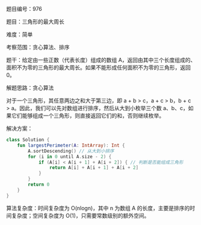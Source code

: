题目编号：976

题目：三角形的最大周长

难度：简单

考察范围：贪心算法、排序

题干：给定由一些正数（代表长度）组成的数组 A，返回由其中三个长度组成的、面积不为零的三角形的最大周长。如果不能形成任何面积不为零的三角形，返回 0。

解题思路：贪心算法

对于一个三角形，其任意两边之和大于第三边，即 a + b > c，a + c > b，b + c > a。因此，我们可以先对数组进行排序，然后从大到小枚举三个数 a、b、c，如果它们能够组成一个三角形，则直接返回它们的和，否则继续枚举。

解决方案：

```kotlin
class Solution {
    fun largestPerimeter(A: IntArray): Int {
        A.sortDescending() // 从大到小排序
        for (i in 0 until A.size - 2) {
            if (A[i] < A[i + 1] + A[i + 2]) { // 判断是否能组成三角形
                return A[i] + A[i + 1] + A[i + 2]
            }
        }
        return 0
    }
}
```

算法复杂度：时间复杂度为 O(nlogn)，其中 n 为数组 A 的长度，主要是排序的时间复杂度；空间复杂度为 O(1)，只需要常数级别的额外空间。